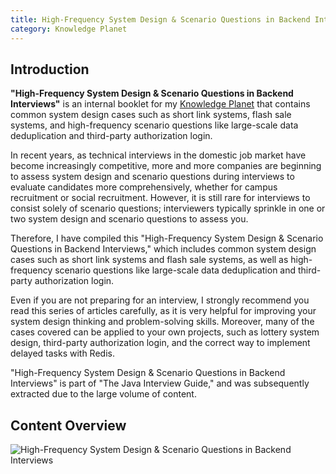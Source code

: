 ```yaml
---
title: High-Frequency System Design & Scenario Questions in Backend Interviews
category: Knowledge Planet
---
```


## Introduction

**"High-Frequency System Design & Scenario Questions in Backend Interviews"** is an internal booklet for my [Knowledge Planet](../about-the-author/zhishixingqiu-two-years.md) that contains common system design cases such as short link systems, flash sale systems, and high-frequency scenario questions like large-scale data deduplication and third-party authorization login.

In recent years, as technical interviews in the domestic job market have become increasingly competitive, more and more companies are beginning to assess system design and scenario questions during interviews to evaluate candidates more comprehensively, whether for campus recruitment or social recruitment. However, it is still rare for interviews to consist solely of scenario questions; interviewers typically sprinkle in one or two system design and scenario questions to assess you.

Therefore, I have compiled this "High-Frequency System Design & Scenario Questions in Backend Interviews," which includes common system design cases such as short link systems and flash sale systems, as well as high-frequency scenario questions like large-scale data deduplication and third-party authorization login.

Even if you are not preparing for an interview, I strongly recommend you read this series of articles carefully, as it is very helpful for improving your system design thinking and problem-solving skills. Moreover, many of the cases covered can be applied to your own projects, such as lottery system design, third-party authorization login, and the correct way to implement delayed tasks with Redis.

"High-Frequency System Design & Scenario Questions in Backend Interviews" is part of "The Java Interview Guide," and was subsequently extracted due to the large volume of content.

## Content Overview

![High-Frequency System Design & Scenario Questions in Backend Interviews](https://oss.javaguide.cn/xingqiu/back-end-interview-high-frequency-system-design-and-scenario-questions-fengmian.png)

<!-- @include: @planet2.snippet.md -->

